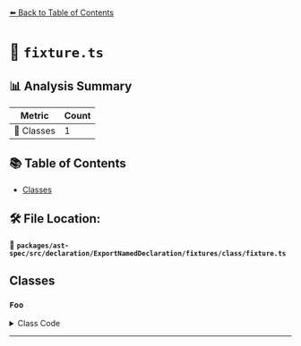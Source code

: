 [⬅️ Back to Table of Contents](../../../../../../../index.md)

# 📄 `fixture.ts`

## 📊 Analysis Summary

| Metric | Count |
|--------|-------|
| 🧱 Classes | 1 |

## 📚 Table of Contents

- [Classes](#classes)

## 🛠️ File Location:
📂 **`packages/ast-spec/src/declaration/ExportNamedDeclaration/fixtures/class/fixture.ts`**

## Classes

### `Foo`

<details><summary>Class Code</summary>

```ts
export class Foo {}
```
</details>


---